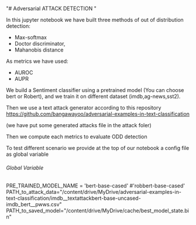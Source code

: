 "# Adversarial ATTACK DETECTION " 

In this jupyter notebook we have built three methods of out of distribution detection:

- Max-softmax
- Doctor discriminator, 
- Mahanobis distance 

As metrics we have used:
- AUROC
- AUPR

We build a Sentiment classifier using a pretrained model (You can choose bert or Robert),
and we train it on different dataset (imdb,ag-news,sst2).

Then we use a text attack generator according to this repository https://github.com/bangawayoo/adversarial-examples-in-text-classification

(we have put some generated attacks file in the attack foler)

Then we compute each metrics to evaluate ODD detection


To test different scenario we provide at the top of our notebook a config file as global variable
###### Global Variable 
PRE_TRAINED_MODEL_NAME = 'bert-base-cased' #'robbert-base-cased'
PATH_to_attack_data="/content/drive/MyDrive/adversarial-examples-in-text-classification/imdb__textattackbert-base-uncased-imdb_bert__pwws.csv"
PATH_to_saved_model="/content/drive/MyDrive/cache/best_model_state.bin"
